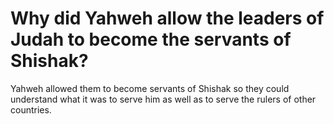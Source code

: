 # Why did Yahweh allow the leaders of Judah to become the servants of Shishak?

Yahweh allowed them to become servants of Shishak so they could understand what it was to serve him as well as to serve the rulers of other countries. 